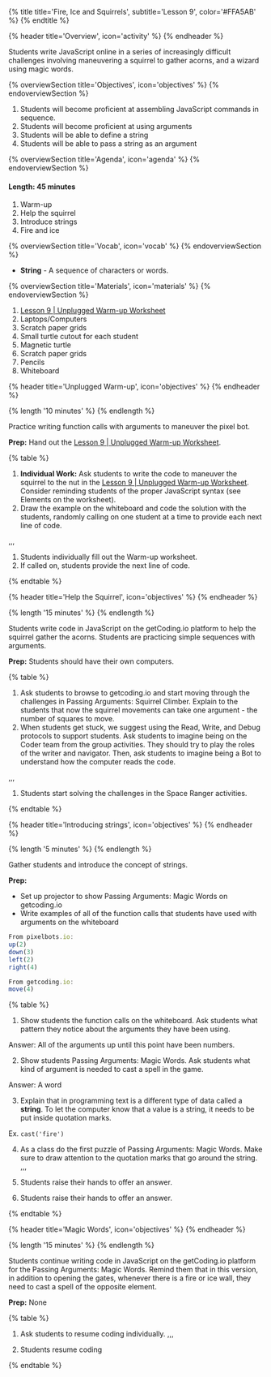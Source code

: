 {% title title='Fire, Ice and Squirrels', subtitle='Lesson 9', color='#FFA5AB' %}
{% endtitle %}

{% header title='Overview', icon='activity' %}
{% endheader %}

Students write JavaScript online in a series of increasingly difficult challenges involving maneuvering a squirrel to gather acorns, and a wizard using magic words.

{% overviewSection title='Objectives', icon='objectives' %}
{% endoverviewSection %}

1. Students will become proficient at assembling JavaScript commands in sequence.
2. Students will become proficient at using arguments
3. Students will be able to define a string
4. Students will be able to pass a string as an argument

{% overviewSection title='Agenda', icon='agenda' %}
{% endoverviewSection %}

#### Length: 45 minutes

1. Warm-up
2. Help the squirrel
3. Introduce strings
4. Fire and ice

{% overviewSection title='Vocab', icon='vocab' %}
{% endoverviewSection %}

- **String** - A sequence of characters or words.

{% overviewSection title='Materials', icon='materials' %}
{% endoverviewSection %}

1. [Lesson 9 | Unplugged Warm-up Worksheet][warm-up]
1. Laptops/Computers
1. Scratch paper grids
1. Small turtle cutout for each student
1. Magnetic turtle
1. Scratch paper grids
1. Pencils
1. Whiteboard

{% header title='Unplugged Warm-up', icon='objectives' %}
{% endheader %}

{% length '10 minutes' %}
{% endlength %}

Practice writing function calls with arguments to maneuver the pixel bot.

**Prep:** Hand out the [Lesson 9 | Unplugged Warm-up Worksheet][warm-up].

{% table %}

1) **Individual Work:** Ask students to write the code to maneuver the squirrel to the nut in the [Lesson 9 | Unplugged Warm-up Worksheet][warm-up]. Consider reminding students of the proper JavaScript syntax (see Elements on the worksheet).
2) Draw the example on the whiteboard and code the solution with the students, randomly calling on one student at a time to provide each next line of code.

,,,

1) Students individually fill out the Warm-up worksheet.
2) If called on, students provide the next line of code.

{% endtable %}

{% header title='Help the Squirrel', icon='objectives' %}
{% endheader %}

{% length '15 minutes' %}
{% endlength %}

Students write code in JavaScript on the getCoding.io platform to help the squirrel gather the acorns. Students are practicing simple sequences with arguments.

**Prep:** Students should have their own computers.

{% table %}

1) Ask students to browse to getcoding.io and start moving through the challenges in Passing Arguments: Squirrel Climber. Explain to the students that now the squirrel movements can take one argument - the number of squares to move.
2) When students get stuck, we suggest using the Read, Write, and Debug protocols to support students. Ask students to imagine being on the Coder team from the group activities. They should try to play the roles of the writer and navigator. Then, ask students to imagine being a Bot to understand how the computer reads the code.

,,,

1) Students start solving the challenges in the Space Ranger activities.

{% endtable %}

{% header title='Introducing strings', icon='objectives' %}
{% endheader %}

{% length '5 minutes' %}
{% endlength %}

Gather students and introduce the concept of strings.

**Prep:**
  - Set up projector to show Passing Arguments: Magic Words on getcoding.io
  - Write examples of all of the function calls that students have used with arguments on the whiteboard

```js
From pixelbots.io:
up(2)
down(3)
left(2)
right(4)

From getcoding.io:
move(4)
```

{% table %}

1) Show students the function calls on the whiteboard. Ask students what pattern they notice about the arguments they have been using.

Answer: All of the arguments up until this point have been numbers.

2) Show students Passing Arguments: Magic Words. Ask students what kind of argument is needed to cast a spell in the game.

Answer: A word

3) Explain that in programming text is a different type of data called a **string**. To let the computer know that a value is a string, it needs to be put inside quotation marks.

Ex. `cast('fire')`

4) As a class do the first puzzle of Passing Arguments: Magic Words. Make sure to draw attention to the quotation marks that go around the string.
,,,

1) Students raise their hands to offer an answer.

2) Students raise their hands to offer an answer.

{% endtable %}

{% header title='Magic Words', icon='objectives' %}
{% endheader %}

{% length '15 minutes' %}
{% endlength %}

Students continue writing code in JavaScript on the getCoding.io platform for the Passing Arguments: Magic Words. Remind them that in this version, in addition to opening the gates, whenever there is a fire or ice wall, they need to cast a spell of the opposite element.

**Prep:** None

{% table %}

1) Ask students to resume coding individually.
,,,

1) Students resume coding

{% endtable %}

[warm-up]: ../worksheets/lesson9-warmup.pdf
